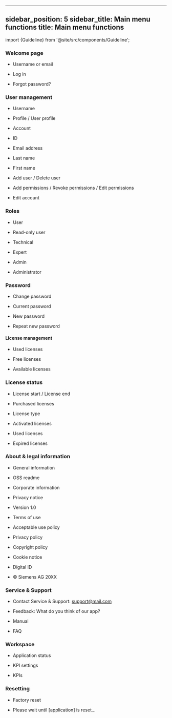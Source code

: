 <!--
SPDX-FileCopyrightText: 2022 Siemens AG

SPDX-License-Identifier: MIT
-->

---
sidebar_position: 5
sidebar_title: Main menu functions
title: Main menu functions
---

import {Guideline} from '@site/src/components/Guideline';

### Welcome page

- Username or email

- Log in

- Forgot password?

<div class="d-flex flex-wrap">

<span class="m-2">
<Guideline do={false} label='Sign in / Sign up'></Guideline>
<Guideline do={false} label='Login (as it is a noun, not a verb)'></Guideline>
</span>

</div>

### User management

- Username

- Profile / User profile

- Account

- ID

- Email address

- Last name

- First name

- Add user / Delete user

- Add permissions / Revoke permissions / Edit permissions

- Edit account

<div class="d-flex flex-wrap">

<span class="m-2">
<Guideline do={false} label='id / identification'></Guideline>
</span>
<span class="m-2">
<Guideline do={false} label='E-mail'></Guideline>
</span>
<span class="m-2">
<Guideline do={false} label='Add a user / Delete a user / Add permission'></Guideline>
</span>
<span class="m-2">
<Guideline do={false} label='Surname / Initial name / Given name'></Guideline>
</span>

</div>

### Roles

- User

- Read-only user

- Technical

- Expert

- Admin

- Administrator

### Password

- Change password

- Current password

- New password

- Repeat new password

#### License management

- Used licenses

- Free licenses

- Available licenses

### License status

- License start / License end

- Purchased licenses

- License type

- Activated licenses

- Used licenses

- Expired licenses

<span class="m-2">
<Guideline do={false} label='licence'></Guideline>
</span>

### About & legal information

- General information

- OSS readme

- Corporate information

- Privacy notice

- Version 1.0

- Terms of use

- Acceptable use policy

- Privacy policy

- Copyright policy

- Cookie notice

- Digital ID

- © Siemens AG 20XX

<span class="m-2">
<Guideline do={false} label='V1'></Guideline>
</span>

### Service & Support

- Contact Service & Support: support@mail.com

- Feedback: What do you think of our app?

- Manual

- FAQ

<span class="m-2">
<Guideline do={false} label='Documentation'></Guideline>
<Guideline do={false} label='User manual'></Guideline>
</span>

### Workspace

- Application status

- KPI settings

- KPIs

<span class="m-2">
<Guideline do={false} label={"KPI's settings"}></Guideline>
<Guideline do={false} label='KPIS settings'></Guideline>
</span>

### Resetting

- Factory reset

- Please wait until [application] is reset…
